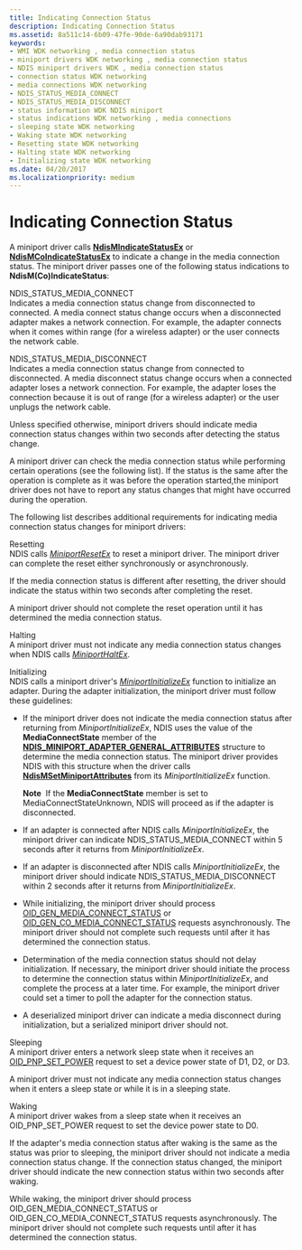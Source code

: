 ```yaml
---
title: Indicating Connection Status
description: Indicating Connection Status
ms.assetid: 8a511c14-6b09-47fe-90de-6a90dab93171
keywords:
- WMI WDK networking , media connection status
- miniport drivers WDK networking , media connection status
- NDIS miniport drivers WDK , media connection status
- connection status WDK networking
- media connections WDK networking
- NDIS_STATUS_MEDIA_CONNECT
- NDIS_STATUS_MEDIA_DISCONNECT
- status information WDK NDIS miniport
- status indications WDK networking , media connections
- sleeping state WDK networking
- Waking state WDK networking
- Resetting state WDK networking
- Halting state WDK networking
- Initializing state WDK networking
ms.date: 04/20/2017
ms.localizationpriority: medium
---
```


# Indicating Connection Status





A miniport driver calls [**NdisMIndicateStatusEx**](https://docs.microsoft.com/windows-hardware/drivers/ddi/content/ndis/nf-ndis-ndismindicatestatusex) or [**NdisMCoIndicateStatusEx**](https://docs.microsoft.com/windows-hardware/drivers/ddi/content/ndis/nf-ndis-ndismcoindicatestatusex) to indicate a change in the media connection status. The miniport driver passes one of the following status indications to **NdisM(Co)IndicateStatus**:

<a href="" id="ndis-status-media-connect"></a>NDIS\_STATUS\_MEDIA\_CONNECT  
Indicates a media connection status change from disconnected to connected. A media connect status change occurs when a disconnected adapter makes a network connection. For example, the adapter connects when it comes within range (for a wireless adapter) or the user connects the network cable.

<a href="" id="ndis-status-media-disconnect"></a>NDIS\_STATUS\_MEDIA\_DISCONNECT  
Indicates a media connection status change from connected to disconnected. A media disconnect status change occurs when a connected adapter loses a network connection. For example, the adapter loses the connection because it is out of range (for a wireless adapter) or the user unplugs the network cable.

Unless specified otherwise, miniport drivers should indicate media connection status changes within two seconds after detecting the status change.

A miniport driver can check the media connection status while performing certain operations (see the following list). If the status is the same after the operation is complete as it was before the operation started,the miniport driver does not have to report any status changes that might have occurred during the operation.

The following list describes additional requirements for indicating media connection status changes for miniport drivers:

<a href="" id="resetting"></a>Resetting  
NDIS calls [*MiniportResetEx*](https://docs.microsoft.com/windows-hardware/drivers/ddi/content/ndis/nc-ndis-miniport_reset) to reset a miniport driver. The miniport driver can complete the reset either synchronously or asynchronously.

If the media connection status is different after resetting, the driver should indicate the status within two seconds after completing the reset.

A miniport driver should not complete the reset operation until it has determined the media connection status.

<a href="" id="halting"></a>Halting  
A miniport driver must not indicate any media connection status changes when NDIS calls [*MiniportHaltEx*](https://docs.microsoft.com/windows-hardware/drivers/ddi/content/ndis/nc-ndis-miniport_halt).

<a href="" id="initializing"></a>Initializing  
NDIS calls a miniport driver's [*MiniportInitializeEx*](https://docs.microsoft.com/windows-hardware/drivers/ddi/content/ndis/nc-ndis-miniport_initialize) function to initialize an adapter. During the adapter initialization, the miniport driver must follow these guidelines:

-   If the miniport driver does not indicate the media connection status after returning from *MiniportInitializeEx*, NDIS uses the value of the **MediaConnectState** member of the [**NDIS\_MINIPORT\_ADAPTER\_GENERAL\_ATTRIBUTES**](https://docs.microsoft.com/windows-hardware/drivers/ddi/content/ndis/ns-ndis-_ndis_miniport_adapter_general_attributes) structure to determine the media connection status. The miniport driver provides NDIS with this structure when the driver calls [**NdisMSetMiniportAttributes**](https://docs.microsoft.com/windows-hardware/drivers/ddi/content/ndis/nf-ndis-ndismsetminiportattributes) from its *MiniportInitializeEx* function.

    **Note**  If the **MediaConnectState** member is set to MediaConnectStateUnknown, NDIS will proceed as if the adapter is disconnected.

     

-   If an adapter is connected after NDIS calls *MiniportInitializeEx*, the miniport driver can indicate NDIS\_STATUS\_MEDIA\_CONNECT within 5 seconds after it returns from *MiniportInitializeEx*.

-   If an adapter is disconnected after NDIS calls *MiniportInitializeEx*, the miniport driver should indicate NDIS\_STATUS\_MEDIA\_DISCONNECT within 2 seconds after it returns from *MiniportInitializeEx*.

-   While initializing, the miniport driver should process [OID\_GEN\_MEDIA\_CONNECT\_STATUS](https://docs.microsoft.com/windows-hardware/drivers/network/oid-gen-media-connect-status) or [OID\_GEN\_CO\_MEDIA\_CONNECT\_STATUS](https://docs.microsoft.com/windows-hardware/drivers/network/oid-gen-co-media-connect-status) requests asynchronously. The miniport driver should not complete such requests until after it has determined the connection status.

-   Determination of the media connection status should not delay initialization. If necessary, the miniport driver should initiate the process to determine the connection status within *MiniportInitializeEx*, and complete the process at a later time. For example, the miniport driver could set a timer to poll the adapter for the connection status.

-   A deserialized miniport driver can indicate a media disconnect during initialization, but a serialized miniport driver should not.

<a href="" id="sleeping"></a>Sleeping  
A miniport driver enters a network sleep state when it receives an [OID\_PNP\_SET\_POWER](https://docs.microsoft.com/windows-hardware/drivers/network/oid-pnp-set-power) request to set a device power state of D1, D2, or D3.

A miniport driver must not indicate any media connection status changes when it enters a sleep state or while it is in a sleeping state.

<a href="" id="waking"></a>Waking  
A miniport driver wakes from a sleep state when it receives an OID\_PNP\_SET\_POWER request to set the device power state to D0.

If the adapter's media connection status after waking is the same as the status was prior to sleeping, the miniport driver should not indicate a media connection status change. If the connection status changed, the miniport driver should indicate the new connection status within two seconds after waking.

While waking, the miniport driver should process OID\_GEN\_MEDIA\_CONNECT\_STATUS or OID\_GEN\_CO\_MEDIA\_CONNECT\_STATUS requests asynchronously. The miniport driver should not complete such requests until after it has determined the connection status.

 

 





